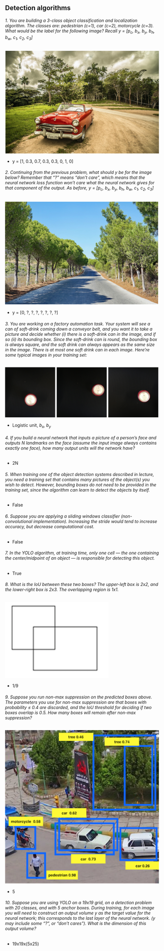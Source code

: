## Detection algorithms

###### 1. You are building a 3-class object classification and localization algorithm. The classes are: pedestrian (c=1), car (c=2), motorcycle (c=3). What would be the label for the following image? Recall *y = [p<sub>c</sub>, b<sub>x</sub>, b<sub>y</sub>, b<sub>h</sub>, b<sub>w</sub>, c<sub>1</sub>, c<sub>2</sub>, c<sub>3</sub>]*
![Image of Car](/convolutional-neural-networks/images/car.png)
- y = [1, 0.3, 0.7, 0.3, 0.3, 0, 1, 0]

###### 2. Continuing from the previous problem, what should y be for the image below? Remember that “?” means “don’t care”, which means that the neural network loss function won’t care what the neural network gives for that component of the output. As before, *y = [p<sub>c</sub>, b<sub>x</sub>, b<sub>y</sub>, b<sub>h</sub>, b<sub>w</sub>, c<sub>1</sub>, c<sub>2</sub>, c<sub>3</sub>]*
![Image of Road](/convolutional-neural-networks/images/road.png)
- y = [0, ?, ?, ?, ?, ?, ?, ?]

###### 3. You are working on a factory automation task. Your system will see a can of soft-drink coming down a conveyor belt, and you want it to take a picture and decide whether (i) there is a soft-drink can in the image, and if so (ii) its bounding box. Since the soft-drink can is round, the bounding box is always square, and the soft drink can always appears as the same size in the image. There is at most one soft drink can in each image. Here’re some typical images in your training set:
![Image of Cans](/convolutional-neural-networks/images/cans.png)
- Logistic unit, *b<sub>x</sub>, b<sub>y</sub>*

###### 4. If you build a neural network that inputs a picture of a person’s face and outputs N landmarks on the face (assume the input image always contains exactly one face), how many output units will the network have?
- 2N

###### 5. When training one of the object detection systems described in lecture, you need a training set that contains many pictures of the object(s) you wish to detect. However, bounding boxes do not need to be provided in the training set, since the algorithm can learn to detect the objects by itself.
- False

###### 6. Suppose you are applying a sliding windows classifier (non-convolutional implementation). Increasing the stride would tend to increase accuracy, but decrease computational cost.
- False

###### 7. In the YOLO algorithm, at training time, only one cell <html>&mdash;</html> the one containing the center/midpoint of an object <html>&mdash;</html> is responsible for detecting this object.
- True

###### 8. What is the IoU between these two boxes? The upper-left box is 2x2, and the lower-right box is 2x3. The overlapping region is 1x1.
![Image of Boxes](/convolutional-neural-networks/images/iou.png)
- 1/9

###### 9. Suppose you run non-max suppression on the predicted boxes above. The parameters you use for non-max suppression are that boxes with probability ≤ 0.4 are discarded, and the IoU threshold for deciding if two boxes overlap is 0.5. How many boxes will remain after non-max suppression?
![Image of Predicted Boxes](/convolutional-neural-networks/images/boxes.png)
- 5

###### 10. Suppose you are using YOLO on a 19x19 grid, on a detection problem with 20 classes, and with 5 anchor boxes. During training, for each image you will need to construct an output volume *y* as the target value for the neural network; this corresponds to the last layer of the neural network. (*y* may include some “?”, or “don’t cares”). What is the dimension of this output volume?
- 19x19x(5x25)
